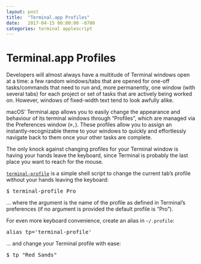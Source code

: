 ```yaml
---
layout: post
title:  "Terminal.app Profiles"
date:   2017-04-15 00:00:00 -0700
categories: terminal applescript
---
```


# Terminal.app Profiles

Developers will almost always have a multitude of Terminal windows open at a time: a few random windows/tabs that are opened for one-off tasks/commands that need to run and, more permanently, one window (with several tabs) for each project or set of tasks that are actively being worked on. However, windows of fixed-width text tend to look awfully alike.

macOS’ Terminal.app allows you to easily change the appearance and behaviour of its terminal windows through “Profiles”, which are managed via the Preferences window (`⌘,`). These profiles allow you to assign an instantly-recognizable theme to your windows to quickly and effortlessly navigate back to them once your other tasks are complete.

The only knock against changing profiles for your Terminal window is having your hands leave the keyboard, since Terminal is probably the last place you want to reach for the mouse.

[`terminal-profile`](https://github.com/davidfmiller/apples/blob/master/terminal-profile) is a simple shell script to change the current tab’s profile without your hands leaving the keyboard:

<pre><div>$ terminal-profile Pro</div></pre>

… where the argument is the name of the profile as defined in Terminal’s preferences (if no argument is provided the default profile is “Pro”).

For even more keyboard convenience, create an alias in `~/.profile`:

<pre><div>alias tp='terminal-profile'</div></pre>

… and change your Terminal profile with ease:

<pre><div>$ tp "Red Sands"</div></pre>
